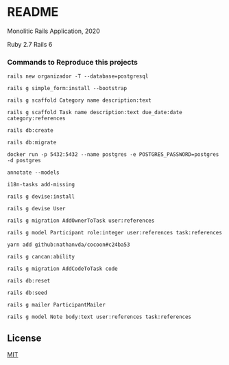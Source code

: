 # README

Monolitic Rails Application, 2020

Ruby 2.7
Rails 6

### Commands to Reproduce this projects

`rails new organizador -T --database=postgresql`

`rails g simple_form:install --bootstrap`

`rails g scaffold Category name description:text`

`rails g scaffold Task name description:text due_date:date category:references`

`rails db:create`

`rails db:migrate`

`docker run -p 5432:5432 --name postgres -e POSTGRES_PASSWORD=postgres -d postgres`

`annotate --models`

`i18n-tasks add-missing`

`rails g devise:install`

`rails g devise User`

`rails g migration AddOwnerToTask user:references`

`rails g model Participant role:integer user:references task:references`

`yarn add github:nathanvda/cocoon#c24ba53`

`rails g cancan:ability`

`rails g migration AddCodeToTask code`

`rails db:reset`

`rails db:seed`

`rails g mailer ParticipantMailer`

`rails g model Note body:text user:references task:references`

## License
[MIT](https://choosealicense.com/licenses/mit/)
